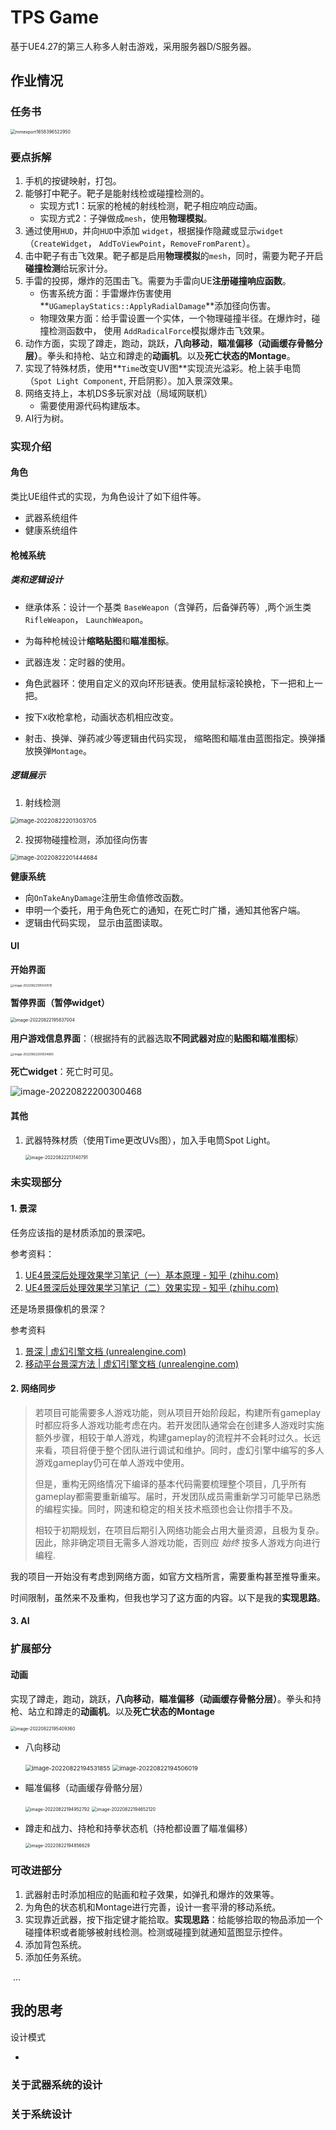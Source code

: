 # TPS Game

基于UE4.27的第三人称多人射击游戏，采用服务器D/S服务器。



## 作业情况

### 任务书

<img src="README.assets/mmexport1658396522950-16611683895014.jpg" alt="mmexport1658396522950" style="zoom:50%;" />

### 要点拆解

1. 手机的按键映射，打包。
2. 能够打中靶子。靶子是能射线检或碰撞检测的。
   * 实现方式1：玩家的枪械的射线检测，靶子相应响应动画。
   * 实现方式2：子弹做成`mesh`，使用**物理模拟**。
3. 通过使用`HUD`，并向`HUD`中添加 `widget`，根据操作隐藏或显示`widget` （`CreateWidget`， `AddToViewPoint`，`RemoveFromParent`）。
4. 击中靶子有击飞效果。靶子都是启用**物理模拟**的`mesh`，同时，需要为靶子开启**碰撞检测**给玩家计分。
5. 手雷的投掷，爆炸的范围击飞。需要为手雷向UE**注册碰撞响应函数**。
   * 伤害系统方面：手雷爆炸伤害使用 **`UGameplayStatics::ApplyRadialDamage`**添加径向伤害。
   * 物理效果方面：给手雷设置一个实体，一个物理碰撞半径。在爆炸时，碰撞检测函数中， 使用 `AddRadicalForce`模拟爆炸击飞效果。
6. 动作方面，实现了蹲走，跑动，跳跃，**八向移动**，**瞄准偏移（动画缓存骨骼分层）**。拳头和持枪、站立和蹲走的**动画机**。以及**死亡状态的Montage**。
7. 实现了特殊材质，使用**`Time`改变UV图**实现流光溢彩。枪上装手电筒（`Spot Light Component`, 开启阴影）。加入景深效果。
8. 网络支持上，本机DS多玩家对战（局域网联机）
   * 需要使用源代码构建版本。
9. AI行为树。



### 实现介绍

#### 角色

类比UE组件式的实现，为角色设计了如下组件等。

* 武器系统组件
* 健康系统组件





#### **枪械系统**

##### 类和逻辑设计

* 继承体系：设计一个基类 `BaseWeapon`（含弹药，后备弹药等）,两个派生类 `RifleWeapon`， `LaunchWeapon`。
* 为每种枪械设计**缩略贴图**和**瞄准图标**。
* 武器连发：定时器的使用。
* 角色武器环：使用自定义的双向环形链表。使用鼠标滚轮换枪，下一把和上一把。
* 按下`X`收枪拿枪，动画状态机相应改变。

* 射击、换弹、弹药减少等逻辑由代码实现， 缩略图和瞄准由蓝图指定。换弹播放换弹`Montage`。



##### 逻辑展示

1. 射线检测

<img src="README.assets/image-20220822201303705.png" alt="image-20220822201303705" style="zoom:67%;" />

2. 投掷物碰撞检测，添加径向伤害

<img src="README.assets/image-20220822201444684.png" alt="image-20220822201444684" style="zoom: 67%;" />



**健康系统**

* 向`OnTakeAnyDamage`注册生命值修改函数。
* 申明一个委托，用于角色死亡的通知，在死亡时广播，通知其他客户端。
* 逻辑由代码实现， 显示由蓝图读取。



#### UI

**开始界面**

<img src="README.assets/image-20220822195543515.png" alt="image-20220822195543515" style="zoom: 33%;" />

**暂停界面（暂停widget）**

<img src="README.assets/image-20220822195837004.png" alt="image-20220822195837004" style="zoom: 50%;" />

**用户游戏信息界面**：（根据持有的武器选取**不同武器对应**的**贴图和瞄准图标**）

<img src="README.assets/image-20220822200024665.png" alt="image-20220822200024665" style="zoom: 33%;" />

**死亡widget**：死亡时可见。

![image-20220822200300468](README.assets/image-20220822200300468.png)





#### 其他

1. 武器特殊材质（使用Time更改UVs图），加入手电筒Spot Light。

   <img src="README.assets/image-20220822213140791.png" alt="image-20220822213140791" style="zoom:50%;" />





### 未实现部分

#### 1. 景深

任务应该指的是材质添加的景深吧。

参考资料：

1. [UE4景深后处理效果学习笔记（一）基本原理 - 知乎 (zhihu.com)](https://zhuanlan.zhihu.com/p/335669216)
2. [UE4景深后处理效果学习笔记（二）效果实现 - 知乎 (zhihu.com)](https://zhuanlan.zhihu.com/p/336007155)



还是场景摄像机的景深？

参考资料

1. [景深 | 虚幻引擎文档 (unrealengine.com)](https://docs.unrealengine.com/4.26/zh-CN/RenderingAndGraphics/PostProcessEffects/DepthOfField/)
2. [移动平台景深方法 | 虚幻引擎文档 (unrealengine.com)](https://docs.unrealengine.com/4.26/zh-CN/RenderingAndGraphics/PostProcessEffects/DepthOfField/MobileDOFMethods/)





#### 2. 网络同步

> 若项目可能需要多人游戏功能，则从项目开始阶段起，构建所有gameplay时都应将多人游戏功能考虑在内。若开发团队通常会在创建多人游戏时实施额外步骤，相较于单人游戏，构建gameplay的流程并不会耗时过久。长远来看，项目将便于整个团队进行调试和维护。同时，虚幻引擎中编写的多人游戏gameplay仍可在单人游戏中使用。
>
> 但是，重构无网络情况下编译的基本代码需要梳理整个项目，几乎所有gameplay都需要重新编写。届时，开发团队成员需重新学习可能早已熟悉的编程实操。同时，网速和稳定的相关技术瓶颈也会让你措手不及。
>
> 相较于初期规划，在项目后期引入网络功能会占用大量资源，且极为复杂。因此，除非确定项目无需多人游戏功能，否则应 *始终* 按多人游戏方向进行编程.

我的项目一开始没有考虑到网络方面，如官方文档所言，需要重构甚至推导重来。

时间限制，虽然来不及重构，但我也学习了这方面的内容。以下是我的**实现思路**。



#### 3. AI



### 扩展部分

#### 动画

实现了蹲走，跑动，跳跃，**八向移动**，**瞄准偏移（动画缓存骨骼分层）**。拳头和持枪、站立和蹲走的**动画机**。以及**死亡状态的Montage**

<img src="README.assets/image-20220822195409360.png" alt="image-20220822195409360" style="zoom:50%;" />



* 八向移动 

  <img src="README.assets/image-20220822194531855.png" alt="image-20220822194531855" style="zoom: 67%;" />

  <img src="README.assets/image-20220822194506019.png" alt="image-20220822194506019" style="zoom: 67%;" />

  

* 瞄准偏移（动画缓存骨骼分层）

  <img src="README.assets/image-20220822194952792.png" alt="image-20220822194952792" style="zoom:50%;" />

  

  <img src="README.assets/image-20220822194652120.png" alt="image-20220822194652120" style="zoom:50%;" />

* 蹲走和战力、持枪和持拳状态机（持枪都设置了瞄准偏移）

  <img src="README.assets/image-20220822194856629.png" alt="image-20220822194856629" style="zoom:50%;" />





### 可改进部分

1. 武器射击时添加相应的贴画和粒子效果，如弹孔和爆炸的效果等。
2. 为角色的状态机和Montage进行完善，设计一套平滑的移动系统。
3. 实现靠近武器，按下指定键才能拾取。**实现思路**：给能够拾取的物品添加一个碰撞体积或者能够被射线检测。检测或碰撞到就通知蓝图显示控件。
4. 添加背包系统。
5. 添加任务系统。

​	...





## 我的思考

设计模式

* 



### 关于武器系统的设计

### 关于系统设计



